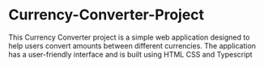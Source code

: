 # Currency-Converter-Project
This Currency Converter project is a simple web application designed to help users convert amounts between different currencies. The application has a user-friendly interface and is built using HTML CSS and Typescript
